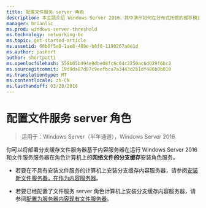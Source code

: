```yaml
---
title: 配置文件服务 server 角色
description: 本主题介绍 Windows Server 2016，其中演示如何在分布式托管的缓存模式优化分支机构中 WAN 带宽使用量部署分支缓存分支缓存部署指南中
manager: brianlic
ms.prod: windows-server-threshold
ms.technology: networking-bc
ms.topic: get-started-article
ms.assetid: 68b0f5a0-1ae8-489e-b8f8-1190267a0e1d
ms.author: pashort
author: shortpatti
ms.openlocfilehash: 558b05b494e9dbe08fc6c04c2250ac6d029f6bc2
ms.sourcegitcommit: 19d9da87d87c9eefbca7a3443d2b1df486b0b010
ms.translationtype: MT
ms.contentlocale: zh-CN
ms.lasthandoff: 03/28/2018
---
```

# <a name="configure-the-file-services-server-role"></a>配置文件服务 server 角色

>适用于：Windows Server（半年通道），Windows Server 2016

你可以将部署分支缓存文件服务器基于内容服务器在运行 Windows Server 2016 和文件服务服务器在角色计算机上的**网络文件的分支缓存**安装角色服务。  
  
-   若要在不具有安装文件服务的计算机上安装分支缓存内容服务器，请参阅[安装新文件服务器，在作为内容服务器](../../branchcache/deploy/Install-a-New-File-Server-as-a-Content-Server.md)。  
  
-   若要已经配置了文件服务 server 角色计算机上安装分支缓存内容服务器，请参阅[配置为服务器内容现有文件服务器](../../branchcache/deploy/Configure-an-Existing-File-Server-as-a-Content-Server.md)。  
  


